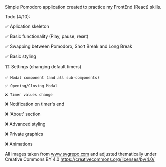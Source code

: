 Simple Pomodoro application created to practice my FrontEnd (React) skills.

Todo (4/10):

✅ Aplication skeleton

✅ Basic functionality (Play, pause, reset)

✅ Swapping between Pomodoro, Short Break and Long Break

✅ Basic styling

🏗 Settings (changing default timers)

	✅ Modal component (and all sub-components)

	✅ Opening/Closing Modal

	❌ Timer values change

❌ Notification on timer's end

❌ 'About' section

❌ Advanced styling

❌ Private graphics

❌ Animations

All images taken from www.svgrepo.com and adjusted thematically under Creative Commons BY 4.0
https://creativecommons.org/licenses/by/4.0/